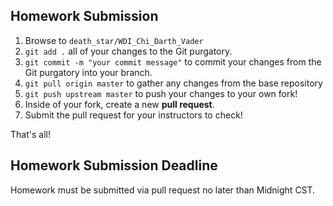 
## Homework Submission

1. Browse to `death_star/WDI_Chi_Darth_Vader`
2. `git add .` all of your changes to the Git purgatory.
3. `git commit -m "your commit message"` to commit your changes from the Git purgatory into your branch.
4. `git pull origin master` to gather any changes from the base repository
5. `git push upstream master` to push your changes to your own fork!
6. Inside of your fork, create a new **pull request**.
7. Submit the pull request for your instructors to check!

That's all!


## Homework Submission Deadline
Homework must be submitted via pull request no later than Midnight CST.
